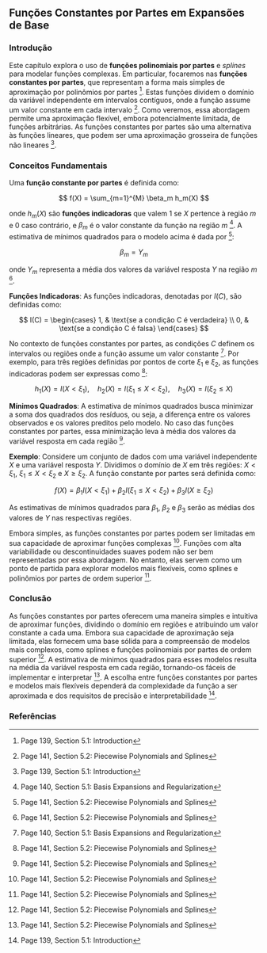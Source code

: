## Funções Constantes por Partes em Expansões de Base

### Introdução

Este capítulo explora o uso de **funções polinomiais por partes** e *splines* para modelar funções complexas. Em particular, focaremos nas **funções constantes por partes**, que representam a forma mais simples de aproximação por polinômios por partes [^1]. Estas funções dividem o domínio da variável independente em intervalos contíguos, onde a função assume um valor constante em cada intervalo [^3]. Como veremos, essa abordagem permite uma aproximação flexível, embora potencialmente limitada, de funções arbitrárias. As funções constantes por partes são uma alternativa às funções lineares, que podem ser uma aproximação grosseira de funções não lineares [^1].

### Conceitos Fundamentais

Uma **função constante por partes** é definida como:

$$
f(X) = \sum_{m=1}^{M} \beta_m h_m(X)
$$

onde $h_m(X)$ são **funções indicadoras** que valem 1 se $X$ pertence à região *m* e 0 caso contrário, e $\beta_m$ é o valor constante da função na região *m* [^2]. A estimativa de mínimos quadrados para o modelo acima é dada por [^3]:

$$
\beta_m = Y_m
$$

onde $Y_m$ representa a média dos valores da variável resposta *Y* na região *m* [^3].

**Funções Indicadoras**: As funções indicadoras, denotadas por $I(C)$, são definidas como:

$$
I(C) =
\begin{cases}
1, & \text{se a condição C é verdadeira} \\
0, & \text{se a condição C é falsa}
\end{cases}
$$

No contexto de funções constantes por partes, as condições *C* definem os intervalos ou regiões onde a função assume um valor constante [^2]. Por exemplo, para três regiões definidas por pontos de corte $\xi_1$ e $\xi_2$, as funções indicadoras podem ser expressas como [^3]:

$$
h_1(X) = I(X < \xi_1), \quad h_2(X) = I(\xi_1 \leq X < \xi_2), \quad h_3(X) = I(\xi_2 \leq X)
$$

**Mínimos Quadrados**: A estimativa de mínimos quadrados busca minimizar a soma dos quadrados dos resíduos, ou seja, a diferença entre os valores observados e os valores preditos pelo modelo. No caso das funções constantes por partes, essa minimização leva à média dos valores da variável resposta em cada região [^3].

**Exemplo**: Considere um conjunto de dados com uma variável independente *X* e uma variável resposta *Y*. Dividimos o domínio de *X* em três regiões: $X < \xi_1$, $\xi_1 \leq X < \xi_2$ e $X \geq \xi_2$. A função constante por partes será definida como:

$$
f(X) = \beta_1 I(X < \xi_1) + \beta_2 I(\xi_1 \leq X < \xi_2) + \beta_3 I(X \geq \xi_2)
$$

As estimativas de mínimos quadrados para $\beta_1$, $\beta_2$ e $\beta_3$ serão as médias dos valores de *Y* nas respectivas regiões.

Embora simples, as funções constantes por partes podem ser limitadas em sua capacidade de aproximar funções complexas [^3]. Funções com alta variabilidade ou descontinuidades suaves podem não ser bem representadas por essa abordagem. No entanto, elas servem como um ponto de partida para explorar modelos mais flexíveis, como splines e polinômios por partes de ordem superior [^3].

### Conclusão

As funções constantes por partes oferecem uma maneira simples e intuitiva de aproximar funções, dividindo o domínio em regiões e atribuindo um valor constante a cada uma. Embora sua capacidade de aproximação seja limitada, elas fornecem uma base sólida para a compreensão de modelos mais complexos, como splines e funções polinomiais por partes de ordem superior [^3]. A estimativa de mínimos quadrados para esses modelos resulta na média da variável resposta em cada região, tornando-os fáceis de implementar e interpretar [^3]. A escolha entre funções constantes por partes e modelos mais flexíveis dependerá da complexidade da função a ser aproximada e dos requisitos de precisão e interpretabilidade [^1].

### Referências

[^1]: Page 139, Section 5.1: Introduction
[^2]: Page 140, Section 5.1: Basis Expansions and Regularization
[^3]: Page 141, Section 5.2: Piecewise Polynomials and Splines

<!-- END -->
